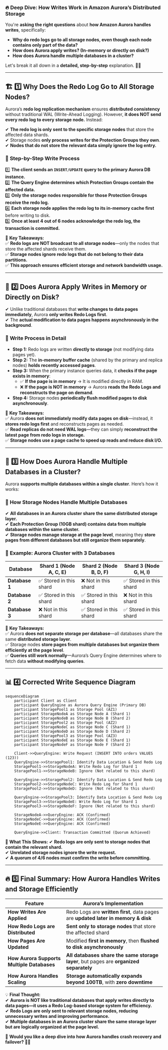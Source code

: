 ### 🔥 **Deep Dive: How Writes Work in Amazon Aurora’s Distributed Storage**

You're **asking the right questions** about **how Amazon Aurora handles writes**, specifically:

- **Why do redo logs go to all storage nodes, even though each node contains only part of the data?**
- **How does Aurora apply writes? (In-memory or directly on disk?)**
- **How does Aurora handle multiple databases in a cluster?**

Let's break it all down in a **detailed, step-by-step** explanation. 🚀🔥

---

## 🏗 **1️⃣ Why Does the Redo Log Go to All Storage Nodes?**

Aurora’s **redo log replication mechanism** ensures **distributed consistency** without traditional WAL (Write-Ahead Logging). However, **it does NOT send every redo log to every storage node.** Instead:

✔ **The redo log is only sent to the specific storage nodes** that store the affected data shards.  
✔ Storage nodes **only process writes for the Protection Groups they own**.  
✔ **Nodes that do not store the relevant data simply ignore the log entry.**

### 🔹 **Step-by-Step Write Process**

1️⃣ **The client sends an `INSERT/UPDATE` query to the primary Aurora DB instance.**  
2️⃣ **The Query Engine determines which Protection Groups contain the affected data.**  
3️⃣ **Only the storage nodes responsible for those Protection Groups receive the redo log.**  
4️⃣ **Each storage node applies the redo log to its in-memory cache first** before writing to disk.  
5️⃣ **Once at least 4 out of 6 nodes acknowledge the redo log, the transaction is committed.**

📌 **Key Takeaways:**  
✅ **Redo logs are NOT broadcast to all storage nodes**—only the nodes that store the affected shards receive them.  
✅ **Storage nodes ignore redo logs that do not belong to their data partitions.**  
✅ **This approach ensures efficient storage and network bandwidth usage.**

---

## 🔄 **2️⃣ Does Aurora Apply Writes in Memory or Directly on Disk?**

✔ Unlike traditional databases that **write changes to data pages immediately**, Aurora **only writes Redo Logs first**.  
✔ The **actual modification to data pages happens asynchronously in the background**.

### 🔹 **Write Process in Detail**

- **Step 1:** Redo logs are written **directly to storage** (not modifying data pages yet).
- **Step 2:** The **in-memory buffer cache** (shared by the primary and replica nodes) **holds recently accessed pages**.
- **Step 3:** When the primary instance queries data, it **checks if the page exists in memory**:
  - ✅ **If the page is in memory** → It is modified directly in RAM.
  - ❌ **If the page is NOT in memory** → Aurora **reads the Redo Logs and reconstructs the page on demand**.
- **Step 4:** Storage nodes **periodically flush modified pages to disk asynchronously**.

📌 **Key Takeaways:**  
✅ Aurora **does not immediately modify data pages on disk**—instead, it **stores redo logs first** and reconstructs pages as needed.  
✅ **Read replicas do not need WAL logs**—they can simply **reconstruct the latest page from redo logs in storage.**  
✅ **Storage nodes use a page cache to speed up reads and reduce disk I/O.**

---

## 🎯 **3️⃣ How Does Aurora Handle Multiple Databases in a Cluster?**

Aurora **supports multiple databases within a single cluster**. Here’s how it works:

### 🔹 **How Storage Nodes Handle Multiple Databases**

✔ **All databases in an Aurora cluster share the same distributed storage layer.**  
✔ **Each Protection Group (10GB shard) contains data from multiple databases within the same cluster.**  
✔ **Storage nodes manage storage at the page level**, meaning they **store pages from different databases but still organize them separately**.

### 🔹 **Example: Aurora Cluster with 3 Databases**

| **Database**   | **Shard 1 (Node A, C, E)** | **Shard 2 (Node B, D, F)** | **Shard 3 (Node G, H, I)** |
| -------------- | -------------------------- | -------------------------- | -------------------------- |
| **Database 1** | ✅ Stored in this shard    | ❌ Not in this shard       | ✅ Stored in this shard    |
| **Database 2** | ✅ Stored in this shard    | ✅ Stored in this shard    | ❌ Not in this shard       |
| **Database 3** | ❌ Not in this shard       | ✅ Stored in this shard    | ✅ Stored in this shard    |

📌 **Key Takeaways:**  
✅ Aurora **does not separate storage per database**—all databases share the same **distributed storage layer**.  
✅ Storage nodes **store pages from multiple databases but organize them efficiently at the page level**.  
✅ **Queries still work normally**—Aurora’s Query Engine determines where to fetch data **without modifying queries**.

---

## 📊 **4️⃣ Corrected Write Sequence Diagram**

```mermaid
sequenceDiagram
    participant Client as Client
    participant QueryEngine as Aurora Query Engine (Primary DB)
    participant StoragePool1 as Storage Pool (AZ1)
    participant StorageNodeA as Storage Node A (Shard 1)
    participant StorageNodeB as Storage Node B (Shard 2)
    participant StoragePool2 as Storage Pool (AZ2)
    participant StorageNodeC as Storage Node C (Shard 1)
    participant StorageNodeD as Storage Node D (Shard 2)
    participant StoragePool3 as Storage Pool (AZ3)
    participant StorageNodeE as Storage Node E (Shard 1)
    participant StorageNodeF as Storage Node F (Shard 2)

    Client->>QueryEngine: Write Request (INSERT INTO orders VALUES (123))
    QueryEngine->>StoragePool1: Identify Data Location & Send Redo Log
    StoragePool1->>StorageNodeA: Write Redo Log for Shard 1
    StoragePool1->>StorageNodeB: Ignore (Not related to this shard)

    QueryEngine->>StoragePool2: Identify Data Location & Send Redo Log
    StoragePool2->>StorageNodeC: Write Redo Log for Shard 1
    StoragePool2->>StorageNodeD: Ignore (Not related to this shard)

    QueryEngine->>StoragePool3: Identify Data Location & Send Redo Log
    StoragePool3->>StorageNodeE: Write Redo Log for Shard 1
    StoragePool3->>StorageNodeF: Ignore (Not related to this shard)

    StorageNodeA->>QueryEngine: ACK (Confirmed)
    StorageNodeC->>QueryEngine: ACK (Confirmed)
    StorageNodeE->>QueryEngine: ACK (Confirmed)

    QueryEngine->>Client: Transaction Committed (Quorum Achieved)
```

📌 **What This Shows:**
✔ **Redo logs are only sent to storage nodes that contain the relevant shard.**  
✔ **Unrelated storage nodes ignore the write request.**  
✔ **A quorum of 4/6 nodes must confirm the write before committing.**

---

## 🔥 **5️⃣ Final Summary: How Aurora Handles Writes and Storage Efficiently**

| **Feature**                                | **Aurora’s Implementation**                                                            |
| ------------------------------------------ | -------------------------------------------------------------------------------------- |
| **How Writes Are Applied**                 | Redo Logs are **written first**, data pages are **updated later in memory & disk**     |
| **How Redo Logs are Distributed**          | **Sent only to storage nodes** that store the affected shard                           |
| **How Pages Are Updated**                  | Modified **first in memory**, then **flushed to disk asynchronously**                  |
| **How Aurora Supports Multiple Databases** | **All databases share the same storage layer**, but pages are **organized separately** |
| **How Aurora Handles Scaling**             | **Storage automatically expands beyond 100TB**, with **zero downtime**                 |

💡 **Final Thought:**  
✔ **Aurora is NOT like traditional databases that apply writes directly to data pages—it uses a Redo Log-based storage system for efficiency.**  
✔ **Redo Logs are only sent to relevant storage nodes, reducing unnecessary writes and improving performance.**  
✔ **Multiple databases in an Aurora cluster share the same storage layer but are logically organized at the page level.**

📌 **Would you like a deep dive into how Aurora handles crash recovery and failover? 🚀🔥**
